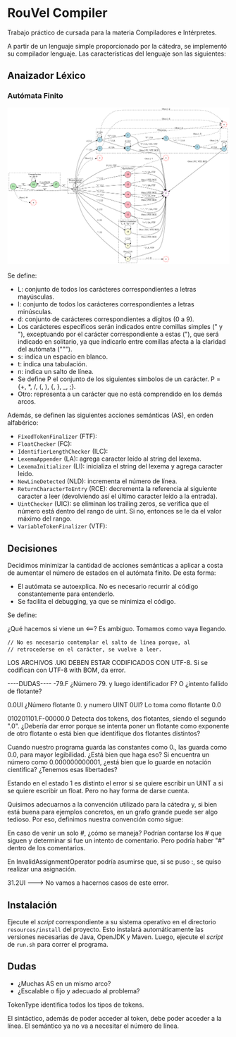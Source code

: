 # RouVel Compiler

Trabajo práctico de cursada para la materia Compiladores e Intérpretes.

A partir de un lenguaje simple proporcionado por la cátedra, se implementó su compilador lenguaje. Las características del lenguaje son las siguientes:

## Anaizador Léxico

### Autómata Finito

![Finite Automatom](resources/diagrams/finiteAutomatom.png)

Se define:

- L: conjunto de todos los carácteres correspondientes a letras mayúsculas.
- l: conjunto de todos los carácteres correspondientes a letras minúsculas.
- d: conjunto de carácteres correspondientes a dígitos (0 a 9).
- Los carácteres específicos serán indicados entre comillas simples (" y "), exceptuando por el carácter correspondiente a estas ("), que será indicado en solitario, ya que indicarlo entre comillas afecta a la claridad del autómata (""").
- s: indica un espacio en blanco.
- t: indica una tabulación.
- n: indica un salto de línea.
- Se define P el conjunto de los siguientes símbolos de un carácter. P = {+, \*, /, (, ), {, }, \_, ;}.
- Otro: representa a un carácter que no está comprendido en los demás arcos.

Además, se definen las siguientes acciones semánticas (AS), en orden alfabérico:

- `FixedTokenFinalizer` (FTF):
- `FloatChecker` (FC):
- `IdentifierLengthChecker` (ILC):
- `LexemaAppender` (LA): agrega caracter leído al string del lexema.
- `LexemaInitializer` (LI): inicializa el string del lexema y agrega caracter leido.
- `NewLineDetected` (NLD): incrementa el número de línea.
- `ReturnCharacterToEntry` (RCE): decrementa la referencia al siguiente caracter a leer (devolviendo así el último caracter leído a la entrada).
- `UintChecker` (UIC): se eliminan los trailing zeros, se verifica que el número está dentro del rango de uint. Si no, entonces se le da el valor máximo del rango.
- `VariableTokenFinalizer` (VTF):

## Decisiones

Decidimos minimizar la cantidad de acciones semánticas a aplicar a costa de aumentar el número de estados en el autómata finito. De esta forma:

- El autómata se autoexplica. No es necesario recurrir al código constantemente para entenderlo.
- Se facilita el debugging, ya que se minimiza el código.

Se define:

¿Qué hacemos si viene un <==? Es ambiguo. Tomamos como vaya llegando.

    // No es necesario contemplar el salto de línea porque, al
    // retrocederse en el carácter, se vuelve a leer.

LOS ARCHIVOS .UKI DEBEN ESTAR CODIFICADOS CON UTF-8. Si se codifican con UTF-8 with BOM, da error.

----DUDAS----
-79.F ¿Número 79. y luego identificador F? O ¿intento fallido de flotante?

0.0UI ¿Número flotante 0. y numero UINT 0UI? Lo toma como flotante 0.0

010201101.F-00000.0 Detecta dos tokens, dos flotantes, siendo el segundo ".0". ¿Debería dar error porque se intenta poner un flotante como exponente de otro flotante o está bien que identifique dos flotantes distintos?

Cuando nuestro programa guarda las constantes como 0., las guarda como 0.0, para mayor legibilidad. ¿Está bien que haga eso? Si encuentra un número como 0.000000000001, ¿está bien que lo guarde en notación científica? ¿Tenemos esas libertades?

Estando en el estado 1 es distinto el error si se quiere escribir un UINT a si se quiere escribir un float. Pero no hay forma de darse cuenta.

Quisimos adecuarnos a la convención utilizado para la cátedra y, si bien está buena para ejemplos concretos, en un grafo grande puede ser algo tedioso. Por eso, definimos nuestra convención como sigue:

En caso de venir un solo #, ¿cómo se maneja? Podrían contarse los # que siguen y determinar si fue un intento de comentario. Pero podría haber "#" dentro de los comentarios.

En InvalidAssignmentOperator podría asumirse que, si se puso :, se quiso realizar una asignación.

31.2UI ---> No vamos a hacernos casos de este error.

## Instalación

Ejecute el _script_ correspondiente a su sistema operativo en el directorio `resources/install` del proyecto. Esto instalará automáticamente las versiones necesarias de Java, OpenJDK y Maven. Luego, ejecute el _script_ de `run.sh` para correr el programa.

## Dudas

- ¿Muchas AS en un mismo arco?
- ¿Escalable o fijo y adecuado al problema?

TokenType identifica todos los tipos de tokens.

El sintáctico, además de poder acceder al token, debe poder acceder a la línea. El semántico ya no va a necesitar el número de línea.
